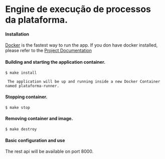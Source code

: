 # Engine de execução de processos da plataforma.


#### Installation


[Docker](https://www.docker.com) is the fastest way to run the app. If you don have docker installed, please refer to the
[Project Documentation](https://docs.docker.com/engine/installation/https://docs.docker.com/engine/installation/>)

#### Building and starting the application container.

    $ make install

``` The application will be up and running inside a new Docker Container named plataforma-runner.```


#### Stopping container.

	$ make stop
    
  
#### Removing container and image.
	
    $ make destroy

	
#### Basic configuration and use

The rest api will be available on port 8000.
